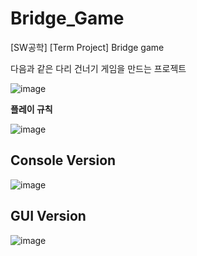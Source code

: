# Bridge_Game
[SW공학] [Term Project] Bridge game


다음과 같은 다리 건너기 게임을 만드는 프로젝트

![image](https://user-images.githubusercontent.com/33647663/172547767-3224b24a-57e3-4d04-aab4-f03e30b2f344.png)

**플레이 규칙**

![image](https://user-images.githubusercontent.com/33647663/172547897-636ae1f5-c76e-4e3f-ac77-05d3582a2ea0.png)


## Console Version

![image](https://user-images.githubusercontent.com/33647663/172548878-1932d89d-7d08-4a8a-8cf6-25bd8f13969e.png)

## GUI Version

![image](https://user-images.githubusercontent.com/33647663/173091294-1c7b1dcb-3b65-4132-b096-ebe313253669.png)

